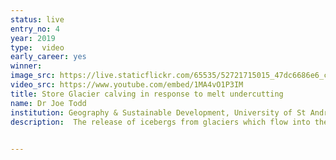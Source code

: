 ```yaml
---
status: live
entry_no: 4
year: 2019
type:  video
early_career: yes 
winner: 
image_src: https://live.staticflickr.com/65535/52721715015_47dc6686e6_c_d.jpg
video_src: https://www.youtube.com/embed/1MA4vO1P3IM
title: Store Glacier calving in response to melt undercutting
name: Dr Joe Todd
institution: Geography & Sustainable Development, University of St Andrews
description:  The release of icebergs from glaciers which flow into the ocean ("calving"), is a process which is highly sensitive to climate change, and a possible major contributor to future sea level rise. We use the "HiDEM" model, which represents glaciers as connected ice blocks, to simulate how iceberg calving is affected by climate processes. This animation shows an underwater view of the response of Store Glacier, west Greenland, to undercutting of the glacier front by warm ocean water. This warm water melts glacier ice, with fastest melt rates at the base. This melt undercutting destabilises the glacier and promotes iceberg calving. This is a major source of ice loss from the Greenland Ice Sheet. At the front, Store Glacier is half a kilometre thick, and each cube of ice in this animation contains enough ice to fill 3 Olympic-size swimming pools.

  
---
```

